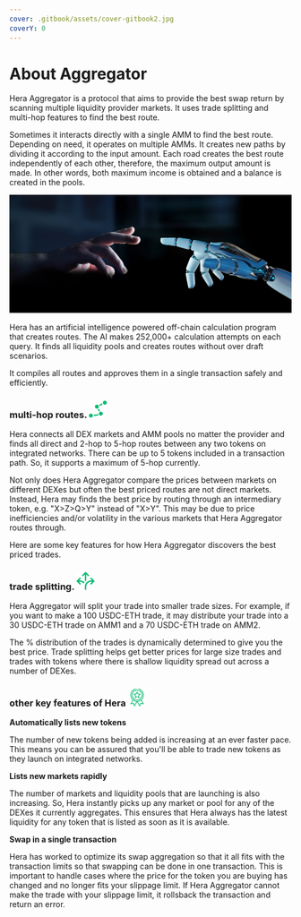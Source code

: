 ```yaml
---
cover: .gitbook/assets/cover-gitbook2.jpg
coverY: 0
---
```


# About Aggregator

Hera Aggregator is a protocol that aims to provide the best swap return by scanning multiple liquidity provider markets. It uses trade splitting and multi-hop features to find the best route.

Sometimes it interacts directly with a single AMM to find the best route. Depending on need, it operates on multiple AMMs. It creates new paths by dividing it according to the input amount. Each road creates the best route independently of each other, therefore, the maximum output amount is made. In other words, both maximum income is obtained and a balance is created in the pools.

![](.gitbook/assets/overview-friendly.jpg)

Hera has an artificial intelligence powered off-chain calculation program that creates routes. The AI makes 252,000+ calculation attempts on each query. It finds all liquidity pools and creates routes without over draft scenarios.

It compiles all routes and approves them in a single transaction safely and efficiently.



### multi-hop routes. <img src=".gitbook/assets/multi.png" alt="" data-size="line">

Hera connects all DEX markets and AMM pools no matter the provider and finds all direct and 2-hop to 5-hop routes between any two tokens on integrated networks. There can be up to 5 tokens included in a transaction path. So, it supports a maximum of 5-hop currently.

Not only does Hera Aggregator compare the prices between markets on different DEXes but often the best priced routes are not direct markets. Instead, Hera may finds the best price by routing through an intermediary token, e.g. "X>Z>Q>Y" instead of "X>Y". This may be due to price inefficiencies and/or volatility in the various markets that Hera Aggregator routes through.

Here are some key features for how Hera Aggregator discovers the best priced trades.



### trade splitting. <img src=".gitbook/assets/split.png" alt="" data-size="line">

Hera Aggregator will split your trade into smaller trade sizes. For example, if you want to make a 100 USDC-ETH trade, it may distribute your trade into a 30 USDC-ETH trade on AMM1 and a 70 USDC-ETH trade on AMM2.

The % distribution of the trades is dynamically determined to give you the best price. Trade splitting helps get better prices for large size trades and trades with tokens where there is shallow liquidity spread out across a number of DEXes.



### other key features of Hera <img src=".gitbook/assets/best.png" alt="" data-size="line">

**Automatically lists new tokens**

The number of new tokens being added is increasing at an ever faster pace. This means you can be assured that you'll be able to trade new tokens as they launch on integrated networks.

**Lists new markets rapidly**

The number of markets and liquidity pools that are launching is also increasing. So, Hera instantly picks up any market or pool for any of the DEXes it currently aggregates. This ensures that Hera always has the latest liquidity for any token that is listed as soon as it is available.

**Swap in a single transaction**

Hera has worked to optimize its swap aggregation so that it all fits with the transaction limits so that swapping can be done in one transaction. This is important to handle cases where the price for the token you are buying has changed and no longer fits your slippage limit. If Hera Aggregator cannot make the trade with your slippage limit, it rollsback the transaction and return an error.
